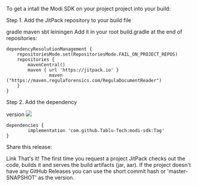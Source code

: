 To get a intall the Modi SDK on your project project into your build:

Step 1. Add the JitPack repository to your build file

gradle
maven
sbt
leiningen
Add it in your root build.gradle at the end of repositories:

	dependencyResolutionManagement {
		repositoriesMode.set(RepositoriesMode.FAIL_ON_PROJECT_REPOS)
		repositories {
			mavenCentral()
			maven { url 'https://jitpack.io' }
                    maven ("https://maven.regulaforensics.com/RegulaDocumentReader")
		}
	}

Step 2. Add the dependency 

version  [![](https://jitpack.io/v/Tablu-Tech/modi-sdk.svg)](https://jitpack.io/#Tablu-Tech/modi-sdk)

	dependencies {
	        implementation 'com.github.Tablu-Tech:modi-sdk:Tag'
	}
Share this release:

Link
That's it! The first time you request a project JitPack checks out the code, builds it and serves the build artifacts (jar, aar).
If the project doesn't have any GitHub Releases you can use the short commit hash or 'master-SNAPSHOT' as the version.

